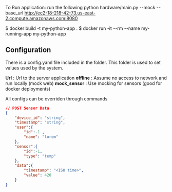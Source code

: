 

To Run application: run the following
python hardware/main.py --mock --base_url http://ec2-18-218-42-73.us-east-2.compute.amazonaws.com:8080


$ docker build -t my-python-app .
$ docker run -it --rm --name my-running-app my-python-app


## Configuration

There is a config.yaml file included in the folder. This folder is used to set values used by the system. 

**Url** : Url to the server application
**offline** : Assume no access to network and run locally (mock web)
**mock_sensor** : Use mocking for sensors (good for docker deployments)


All configs can be overriden through commands




``` Json
// POST Sensor Data
{
    "device_id": "string",
    "timestamp": "string",
    "user":{
        "id":-1 ,
        "name": "lorem"
    },
    "sensor":{
        "id":-1,
        "type": "temp"
    },
    "data":{
        "timestamp": "<ISO time>",
        "value": 420
    }
}
```
